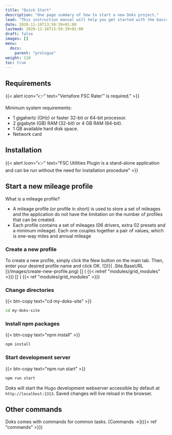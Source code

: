 ```yaml
---
title: "Quick Start"
description: "One page summary of how to start a new Doks project."
lead: "This instruction manual will help you get started with the basic features that the application has to offer."
date: 2020-11-16T13:59:39+01:00
lastmod: 2020-11-16T13:59:39+01:00
draft: false
images: []
menu: 
  docs:
    parent: "prologue"
weight: 110
toc: true
---
```


## Requirements

{{< alert icon="👉" text="Vertafore FSC Rater™ is required." >}}

Minimum system requirements:

- 1 gigahertz (GHz) or faster 32-bit or 64-bit processor.
- 2 gigabyte (GB) RAM (32-bit) or 4 GB RAM (64-bit).
- 1 GB available hard disk space.
- Network card

## Installation

{{< alert icon="👉" text="FSC Utilities Plugin is a stand-alone application and can be run without the need for installation procedure" >}}

## Start a new mileage profile

What is a mileage profile?
- A mileage profile (or profile in short) is used to store a set of mileages and the application do not have the limitation on the number of profiles that can be created. 
- Each profile contains a set of mileages (06 drivers, extra 02 presets and a minimum mileage). Each one couples together a pair of values, which is one-way 
miles and annual mileage

### Create a new profile

To create a new profile, simply click the New button on the main tab. Then, enter your desired profile name and click OK.
![]({{ .Site.BaseURL }}/images/create-new-profile.png)
[] ( {{< relref "modules/grid_modules" >}})
[] ( {{< ref "modules/grid_modules" >}})

### Change directories

{{< btn-copy text="cd my-doks-site" >}}

```bash
cd my-doks-site
```

### Install npm packages

{{< btn-copy text="npm install" >}}

```bash
npm install
```

### Start development server

{{< btn-copy text="npm run start" >}}

```bash
npm run start
```

Doks will start the Hugo development webserver accessible by default at `http://localhost:1313`. Saved changes will live reload in the browser.

## Other commands

Doks comes with commands for common tasks. [Commands →]({{< ref "commands" >}})
